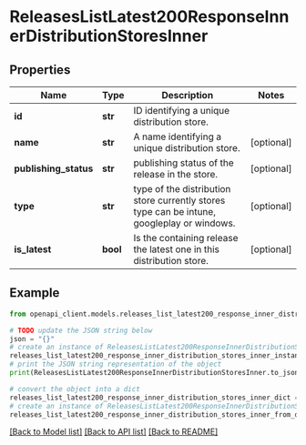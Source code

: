 # ReleasesListLatest200ResponseInnerDistributionStoresInner


## Properties

Name | Type | Description | Notes
------------ | ------------- | ------------- | -------------
**id** | **str** | ID identifying a unique distribution store. | 
**name** | **str** | A name identifying a unique distribution store. | [optional] 
**publishing_status** | **str** | publishing status of the release in the store. | [optional] 
**type** | **str** | type of the distribution store currently stores type can be intune, googleplay or windows. | [optional] 
**is_latest** | **bool** | Is the containing release the latest one in this distribution store. | [optional] 

## Example

```python
from openapi_client.models.releases_list_latest200_response_inner_distribution_stores_inner import ReleasesListLatest200ResponseInnerDistributionStoresInner

# TODO update the JSON string below
json = "{}"
# create an instance of ReleasesListLatest200ResponseInnerDistributionStoresInner from a JSON string
releases_list_latest200_response_inner_distribution_stores_inner_instance = ReleasesListLatest200ResponseInnerDistributionStoresInner.from_json(json)
# print the JSON string representation of the object
print(ReleasesListLatest200ResponseInnerDistributionStoresInner.to_json())

# convert the object into a dict
releases_list_latest200_response_inner_distribution_stores_inner_dict = releases_list_latest200_response_inner_distribution_stores_inner_instance.to_dict()
# create an instance of ReleasesListLatest200ResponseInnerDistributionStoresInner from a dict
releases_list_latest200_response_inner_distribution_stores_inner_from_dict = ReleasesListLatest200ResponseInnerDistributionStoresInner.from_dict(releases_list_latest200_response_inner_distribution_stores_inner_dict)
```
[[Back to Model list]](../README.md#documentation-for-models) [[Back to API list]](../README.md#documentation-for-api-endpoints) [[Back to README]](../README.md)


